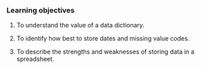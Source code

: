 ### Learning objectives

1. To understand the value of a data dictionary.

2. To identify how best to store dates and missing value codes.

3. To describe the strengths and weaknesses of storing data in a spreadsheet.